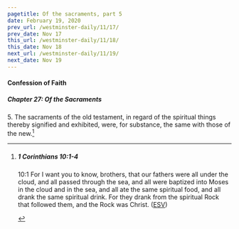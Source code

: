 ```yaml
---
pagetitle: Of the sacraments, part 5
date: February 19, 2020
prev_url: /westminster-daily/11/17/
prev_date: Nov 17
this_url: /westminster-daily/11/18/
this_date: Nov 18
next_url: /westminster-daily/11/19/
next_date: Nov 19
---
```


#### Confession of Faith

##### Chapter 27: Of the Sacraments

5\. The sacraments of the old testament, in regard of the spiritual things thereby signified and exhibited, were, for substance, the same with those of the new.[^fnref:wcf1]

[^fnref:wcf1]: <div class="esv"><h5>1 Corinthians 10:1-4</h5> <div class="esv-text"> <p id="p46010001.04-1"><span class="chapter-num" id="v46010001-1">10:1&nbsp;</span>For I want you to know, brothers, that our fathers were all under the cloud, and all passed through the sea, and all were baptized into Moses in the cloud and in the sea, and all ate the same spiritual food, and all drank the same spiritual drink. For they drank from the spiritual Rock that followed them, and the Rock was Christ.  (<a href="http://www.esv.org" class="copyright">ESV</a>)</p> </div> </div>

